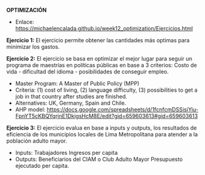 **OPTIMIZACIÓN**


- Enlace: https://michaelencalada.github.io/week12_optimization/Ejercicios.html

**Ejercicio 1:**
El ejercicio permite obtener las cantidades más optimas para minimizar los gastos.

**Ejercicio 2:**
El ejercicio se basa en optimizar el mejor lugar para seguir un programa de maestrías en políticas públicas en base a 3 criterios: Costo de vida - dificultad del idioma - posibilidades de conseguir empleo.
- Master Program: A Master of Public Policy (MPP)
- Criteria: (1) cost of living, (2) language difficulty, (3) possibilities to get a job in that country after studies are finished.
- Alternatives: UK, Germany, Spain and Chile.
- AHP model: https://docs.google.com/spreadsheets/d/1fcnfcmDSSisiYiu-FpnYT5cKBQYqrjnE1DkigsHcM8E/edit?gid=659603613#gid=659603613

**Ejercicio 3:**
El ejercicio evalua en base a inputs y outputs, los resultados de eficiencia de los municipios locales de Lima Metropolitana para atender a la población adulto mayor. 
- Inputs: Trabajadores Ingresos per capita
- Outputs: Beneficiarios del CIAM o Club Adulto Mayor Presupuesto ejecutado per capita. 
